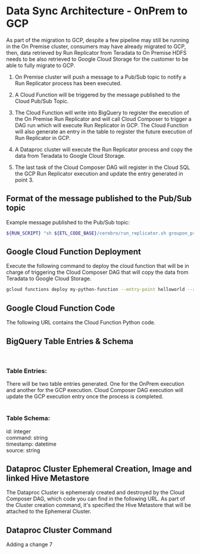 # Data Sync Architecture - OnPrem to GCP

As part of the migration to GCP, despite a few pipeline may still be running in the On Premise cluster, consumers may have already migrated to GCP, then, data retrieved by Run Replicator from Teradata to On Premise HDFS needs to be also retrieved to Google Cloud Storage for the customer to be able to fully migrate to GCP. 

1. On Premise cluster will push a message to a Pub/Sub topic to notify a Run Replicator process has been executed.

2. A Cloud Function will be triggered by the message published to the Cloud Pub/Sub Topic.

3. The Cloud Function will write into BigQuery to register the execution of the On Premise Run Replicator and will call Cloud Composer to trigger a DAG run which will execute Run Replicator in GCP. The Cloud Function will also generate an entry in the table to register the future execution of Run Replicator in GCP.

4. A Dataproc cluster will execute the Run Replicator process and copy the data from Teradata to Google Cloud Storage.

5. The last task of the Cloud Composer DAG will register in the Cloud SQL the GCP Run Replicator execution and update the entry generated in point 3.

## Format of the message published to the Pub/Sub topic

Example message published to the Pub/Sub topic:
```bash
${RUN_SCRIPT} "sh ${ETL_CODE_BASE}/cerebro/run_replicator.sh groupon_production im_brand_list"
```

## Google Cloud Function Deployment

Execute the following command to deploy the cloud function that will be in charge of triggering the Cloud Composer DAG that will copy the data from Teradata to Google Cloud Storage.

```bash
gcloud functions deploy my-python-function --entry-point helloworld --runtime python37 --trigger-http --allow-unauthenticated --serviceaccount=aaa@google.com
```

## Google Cloud Function Code

The following URL contains the Cloud Function Python code.

## BigQuery Table Entries & Schema
<br />

### Table Entries:
There will be two table entries generated. One for the OnPrem execution and another for the GCP execution. Cloud Composer DAG execution will update the GCP execution entry once the process is completed.  
<br />

### Table Schema:
id: integer   
command: string   
timestamp: datetime   
source: string   

## Dataproc Cluster Ephemeral Creation, Image and linked Hive Metastore

The Dataproc Cluster is ephemeraly created and destroyed by the Cloud Composer DAG, which code you can find in the following URL. As part of the Cluster creation command, it's specified the Hive Metastore that will be attached to the Ephemeral Cluster.

## Dataproc Cluster Command
Adding a change 7



